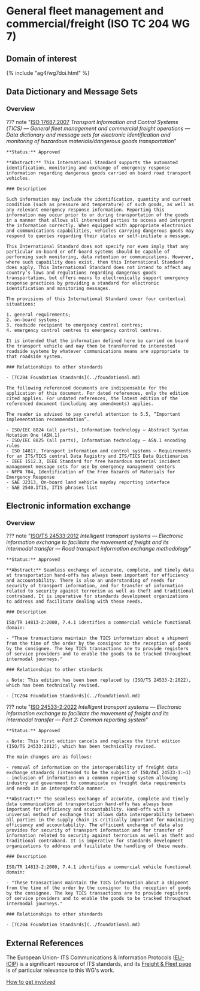 # General fleet management and commercial/freight (ISO TC 204 WG 7)

## Domain of interest
<!-- Domain of interest
		Do not change the following file reference. It aligns with this WG's respective domain of interest definition contained in TC204's Strategic Business Plan as approved by ISO.
-->

{% include "ag4/wg7doi.html" %}

<!-- News and highlights (optional)
	Refer docs\wg1\index.md for an example of how to include & format any desired WG news & highlights content. Add content AFTER inserting a new line below this comment. 
-->

<!-- 
	The content below is distilled from the respective WG section in "JSAE ITS Standardization Activities of ISO/TC204 - 2024" and is intended as an initial example only for future editing by the respective WG.
-->

<!-- Start web info for Standard subject area -->
## Data Dictionary and Message Sets
<!-- Standard subject area
  Edit the ## <header title> above to contextualise the respective group of standards described below.
-->

### Overview
<!-- Overview (optional)
  Provide an overview of the subject area and associated group of standards. 
 -->

<!-- Start web info for standard / document -->

??? note "[ISO 17687:2007](https://www.iso.org/obp/ui/#iso:std:iso:17687:ed-1:v1:en) _Transport Information and Control Systems (TICS) — General fleet management and commercial freight operations — Data dictionary and message sets for electronic identification and monitoring of hazardous materials/dangerous goods transportation_"

    **Status:** Approved

    **Abstract:** This International Standard supports the automated identification, monitoring and exchange of emergency response information regarding dangerous goods carried on board road transport vehicles.

    ### Description

    Such information may include the identification, quantity and current condition (such as pressure and temperature) of such goods, as well as any relevant emergency response information. Reporting this information may occur prior to or during transportation of the goods in a manner that allows all interested parties to access and interpret the information correctly. When equipped with appropriate electronics and communications capabilities, vehicles carrying dangerous goods may respond to queries regarding their status or self-initiate a message.

    This International Standard does not specify nor even imply that any particular on-board or off-board systems should be capable of performing such monitoring, data retention or communications. However, where such capability does exist, then this International Standard does apply. This International Standard does not intend to affect any country’s laws and regulations regarding dangerous goods transportation, but offers means to electronically support emergency response practices by providing a standard for electronic identification and monitoring messages.

    The provisions of this International Standard cover four contextual situations:

    1. general requirements;
    2. on-board systems;
    3. roadside recipient to emergency control centres;
    4. emergency control centres to emergency control centres.

    It is intended that the information defined here be carried on board the transport vehicle and may then be transferred to interested roadside systems by whatever communications means are appropriate to that roadside system.

    ### Relationships to other standards

    - [TC204 Foundation Standards](../foundational.md)

    The following referenced documents are indispensable for the application of this document. For dated references, only the edition cited applies. For undated references, the latest edition of the referenced document (including any amendments) applies.

    The reader is advised to pay careful attention to 5.5, “Important implementation recommendation”.

    - ISO/IEC 8824 (all parts), Information technology — Abstract Syntax Notation One (ASN.1)
    - ISO/IEC 8825 (all parts), Information technology — ASN.1 encoding rules
    - ISO 14817, Transport information and control systems — Requirements for an ITS/TICS central Data Registry and ITS/TICS Data Dictionaries
    - IEEE 1512.3, IEEE Standard for free hazardous material incident management message sets for use by emergency management centers
    - NFPA 704, Identification of the Free Hazards of Materials for Emergency Response
    - SAE J2313, On-board land vehicle mayday reporting interface
    - SAE 2540.ITIS, ITIS phrases list

## Electronic information exchange

### Overview

??? note "[ISO/TS 24533:2012](https://www.iso.org/obp/ui/#iso:std:iso:ts:24533:ed-1:v1:en) _Intelligent transport systems — Electronic information exchange to facilitate the movement of freight and its intermodal transfer — Road transport information exchange methodology_"

    **Status:** Approved

    **Abstract:** Seamless exchange of accurate, complete, and timely data at transportation hand-offs has always been important for efficiency and accountability. There is also an understanding of needs for security of transport information, and for transfer of information related to security against terrorism as well as theft and traditional contraband. It is imperative for standards development organizations to address and facilitate dealing with these needs.

    ### Description

    ISO/TR 14813-2:2000, 7.4.1 identifies a commercial vehicle functional domain:

    - "These transactions maintain the TICS information about a shipment from the time of the order by the consignor to the reception of goods by the consignee. The key TICS transactions are to provide registers of service providers and to enable the goods to be tracked throughout intermodal journeys."

    ### Relationships to other standards

    ⚠️ Note: This edition has been been replaced by (ISO/TS 24533-2:2022), which has been technically revised.

    - [TC204 Foundation Standards](../foundational.md)

??? note "[ISO 24533-2:2022](https://www.iso.org/obp/ui/#iso:std:iso:ts:24533:ed-1:v1:en) _Intelligent transport systems — Electronic information exchange to facilitate the movement of freight and its intermodal transfer — Part 2: Common reporting system_"

    **Status:** Approved

    ⚠️ Note: This first edition cancels and replaces the first edition (ISO/TS 24533:2012), which has been technically revised.

    The main changes are as follows:

    - removal of information on the interoperability of freight data exchange standards (intended to be the subject of ISO/AWI 24533-1:—1)
    - inclusion of information on a common reporting system allowing industry and government to communicate on freight data requirements and needs in an interoperable manner.

    **Abstract:** The seamless exchange of accurate, complete and timely data communication at transportation hand-offs has always been important for efficiency and accountability. Hand-offs with a universal method of exchange that allows data interoperability between all parties in the supply chain is critically important for maximizing efficiency and accountability. The efficient exchange of data also provides for security of transport information and for transfer of information related to security against terrorism as well as theft and traditional contraband. It is imperative for standards development organizations to address and facilitate the handling of these needs.

    ### Description

    ISO/TR 14813-2:2000, 7.4.1 identifies a commercial vehicle functional domain:

    - "These transactions maintain the TICS information about a shipment from the time of the order by the consignor to the reception of goods by the consignee. The key TICS transactions are to provide registers of service providers and to enable the goods to be tracked throughout intermodal journeys."

    ### Relationships to other standards

    - [TC204 Foundation Standards](../foundational.md)

## External References

The European Union- ITS Communications & Information Protocols ([EU-ICIP](https://www.mobilityits.eu)) is a significant resource of ITS standards, and its [Freight & Fleet page](https://www.mobilityits.eu/freight-fleet) is of particular relevance to this WG's work.

[How to get involved](../contact.md)
